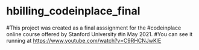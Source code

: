 # hbilling_codeinplace_final
#This project was created as a final asssignment for the 
#codeinplace online course offered by Stanford University
#in May 2021.
#You can see it running at https://www.youtube.com/watch?v=C9RHCNJwKlE
